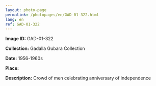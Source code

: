 ```yaml
---
layout: photo-page
permalink: /photopages/en/GAD-01-322.html
lang: en
ref: GAD-01-322
---
```


**Image ID:** GAD-01-322

**Collection:** Gadalla Gubara Collection

**Date:** 1956-1960s

**Place:**

**Description:** Crowd of men celebrating anniversary of independence
